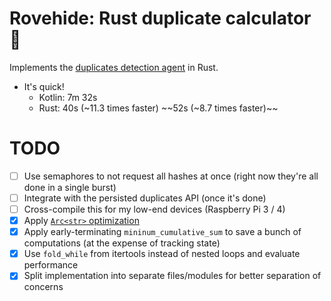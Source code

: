 # Rovehide: Rust duplicate calculator 🦀

Implements the [duplicates detection agent](https://github.com/SebastianAigner/reelchest/blob/9977e6dd821caf3f223bd44215073ea63e3f9e48/backend/src/main/kotlin/agent/Agent.kt) in Rust.

- It's quick!
  - Kotlin: 7m 32s
  - Rust: 40s (~11.3 times faster) ~~52s (~8.7 times faster)~~

# TODO
- [ ] Use semaphores to not request all hashes at once (right now they're all done in a single burst)
- [ ] Integrate with the persisted duplicates API (once it's done)
- [ ] Cross-compile this for my low-end devices (Raspberry Pi 3 / 4)
- [x] Apply [`Arc<str>` optimization](https://www.youtube.com/watch?v=A4cKi7PTJSs)
- [x] Apply early-terminating `mininum_cumulative_sum` to save a bunch of computations (at the expense of tracking state)
- [x] Use `fold_while` from itertools instead of nested loops and evaluate performance
- [x] Split implementation into separate files/modules for better separation of concerns